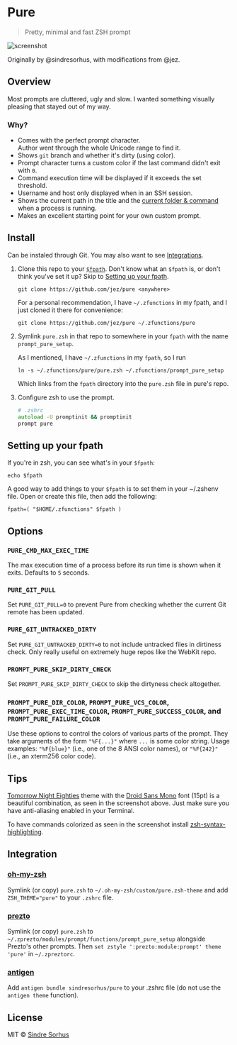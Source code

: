 # Pure

> Pretty, minimal and fast ZSH prompt

![screenshot](screenshot.png)

Originally by @sindresorhus, with modifications from @jez.

## Overview

Most prompts are cluttered, ugly and slow. I wanted something visually pleasing that stayed out of my way.

### Why?

- Comes with the perfect prompt character.  
  Author went through the whole Unicode range to find it.
- Shows `git` branch and whether it's dirty (using color).
- Prompt character turns a custom color if the last command didn't exit with `0`.
- Command execution time will be displayed if it exceeds the set threshold.
- Username and host only displayed when in an SSH session.
- Shows the current path in the title and the [current folder & command](screenshot-title-cmd.png) when a process is running.
- Makes an excellent starting point for your own custom prompt.


## Install

Can be instaled through Git. You may also want to see [Integrations](#integrations).

1. Clone this repo to your [`$fpath`][1]. Don't know what an `$fpath` is, or don't think you've set it up? Skip to [Setting up your fpath](#setting-up-your-fpath).

   ```
   git clone https://github.com/jez/pure <anywhere>
   ```
   
   For a personal recommendation, I have `~/.zfunctions` in my fpath, and I just cloned it there for convenience:
   
   ```
   git clone https://github.com/jez/pure ~/.zfunctions/pure
   ```
   
2. Symlink `pure.zsh` in that repo to somewhere in your `fpath` with the name `prompt_pure_setup`.
   
   As I mentioned, I have `~/.zfunctions` in my `fpath`, so I run

   ```
   ln -s ~/.zfunctions/pure/pure.zsh ~/.zfunctions/prompt_pure_setup
   ```
   
   Which links from the `fpath` directory into the `pure.zsh` file in pure's repo.
   
3. Configure zsh to use the prompt.

   ```zsh
   # .zshrc
   autoload -U promptinit && promptinit
   prompt pure
   ```

[1]: http://www.refining-linux.org/archives/46/ZSH-Gem-12-Autoloading-functions/

## Setting up your fpath

If you're in zsh, you can see what's in your `$fpath`:

```
echo $fpath
```

A good way to add things to your `$fpath` is to set them in your ~/.zshenv file. Open or create this file, then add the following:

```
fpath=( "$HOME/.zfunctions" $fpath )
```


## Options

### `PURE_CMD_MAX_EXEC_TIME`

The max execution time of a process before its run time is shown when it exits. Defaults to `5` seconds.

### `PURE_GIT_PULL`

Set `PURE_GIT_PULL=0` to prevent Pure from checking whether the current Git remote has been updated.

### `PURE_GIT_UNTRACKED_DIRTY`

Set `PURE_GIT_UNTRACKED_DIRTY=0` to not include untracked files in dirtiness check. Only really useful on extremely huge repos like the WebKit repo.

### `PROMPT_PURE_SKIP_DIRTY_CHECK`

Set `PROMPT_PURE_SKIP_DIRTY_CHECK` to skip the dirtyness check altogether.

### `PROMPT_PURE_DIR_COLOR`, `PROMPT_PURE_VCS_COLOR`, `PROMPT_PURE_EXEC_TIME_COLOR`, `PROMPT_PURE_SUCCESS_COLOR`,  and `PROMPT_PURE_FAILURE_COLOR`

Use these options to control the colors of various parts of the prompt. They take arguments of the form `"%F{...}"` where `...` is some color string. Usage examples: `"%F{blue}"` (i.e., one of the 8 ANSI color names), or `"%F{242}"` (i.e., an xterm256 color code).


## Tips

[Tomorrow Night Eighties](https://github.com/chriskempson/tomorrow-theme) theme with the [Droid Sans Mono](http://www.google.com/webfonts/specimen/Droid+Sans+Mono) font (15pt) is a beautiful combination, as seen in the screenshot above. Just make sure you have anti-aliasing enabled in your Terminal.

To have commands colorized as seen in the screenshot install [zsh-syntax-highlighting](https://github.com/zsh-users/zsh-syntax-highlighting).


## Integration

### [oh-my-zsh](https://github.com/robbyrussell/oh-my-zsh)

Symlink (or copy) `pure.zsh` to `~/.oh-my-zsh/custom/pure.zsh-theme` and add `ZSH_THEME="pure"` to your `.zshrc` file.

### [prezto](https://github.com/sorin-ionescu/prezto)

Symlink (or copy) `pure.zsh` to `~/.zprezto/modules/prompt/functions/prompt_pure_setup` alongside Prezto's other prompts. Then `set zstyle ':prezto:module:prompt' theme 'pure'` in `~/.zpreztorc`.

### [antigen](https://github.com/zsh-users/antigen)

Add `antigen bundle sindresorhus/pure` to your .zshrc file (do not use the `antigen theme` function).


## License

MIT © [Sindre Sorhus](http://sindresorhus.com)
